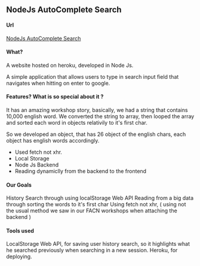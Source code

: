 ## NodeJs AutoComplete Search

#### Url

[NodeJs AutoComplete Search](https://tamkarnodejs.herokuapp.com)

#### What?

A website hosted on heroku, developed in Node Js.

A simple application that allows users to type in search input field that navigates when hitting on enter to google.

#### Features? What is so special about it ?

It has an amazing workshop story, basically, we had a string that contains 10,000 english word.
We converted the string to array, then looped the array and sorted each word in objects relativily to it's first char.

So we developed an object, that has 26 object of the english chars, each object has english words accordingly.

* Used fetch not xhr.
* Local Storage
* Node Js Backend
* Reading dynamiclly from the backend to the frontend

#### Our Goals

History Search through using localStorage Web API
Reading from a big data through sorting the words to it's first char
Using fetch not xhr, ( using not the usual method we saw in our FACN workshops when attaching the backend )

#### Tools used

LocalStorage Web API, for saving user history search, so it highlights what he searched previously when searching in a new session.
Heroku, for deploying.


